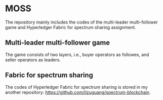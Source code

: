 # MOSS
The repository mainly includes the codes of the multi-leader multi-follower game and Hyperledger Fabric for spectrum sharing assignment. 
## Multi-leader multi-follower game
The game consists of two layers, i.e., buyer operators as followes, and seller operators as leaders.
## Fabric for spectrum sharing
The codes of Hyperledger Fabric for spectrum sharing is stored in my another repository: https://github.com/lizuguang/spectrum-blockchain.
